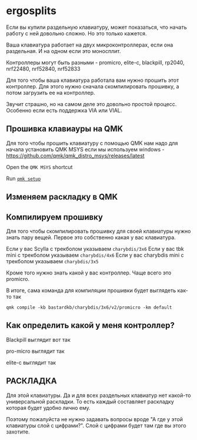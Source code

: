 # ergosplits

Если вы купили раздельную клавиатуру, может показаться, что начать работу с ней довольно сложно. Но это только кажется.

Ваша клавиатура работает на двух микроконтроллерах, если она раздельная. И на одном если это моносплит.

Контроллеры могут быть разными - promicro, elite-c, blackpill, rp2040, nrf22480, nrf52840, nrf52833

Для того чтобы ваша клавиатура работала вам нужно прошить этот контроллер. Для этого нужно сначала скомпилировать прошивку, а потом загрузить ее на контроллер.

Звучит страшно, но на самом деле это довольно простой процесс. Особенно если есть поддержка VIA или VIAL. 


## Прошивка клавиауры на QMK

Для того чтобы прошить клавиатуру с помощью QMK нам надо для начала установить QMK MSYS если мы используем windows - https://github.com/qmk/qmk_distro_msys/releases/latest

Open the `QMK MSYS` shortcut

Run [`qmk setup`](https://docs.qmk.fm/#/newbs_getting_started?id=set-up-qmk)[](https://docs.qmk.fm/#/newbs_getting_started?id=set-up-qmk)[](https://docs.qmk.fm/#/newbs_getting_started?id=set-up-qmk)

## Изменяем раскладку в QMK

## Компилируем прошивку

Для того чтобы скомпилировать прошивку для своей клавиатуры нужно знать пару вещей. Первое это собственно какая у вас клавиатура.

Если у вас Scylla с трекболом указываем `charybdis/3x6`
Если у вас tbk mini с трекболом указываем `charybdis/4x6`
Если у вас charybdis mini с трекболом указываем `charybdis/3x5`

Кроме того нужно знать какой у вас контроллер. Чаще всего это promicro.

В итоге, сама команда для компиляции прошивки будет выглядеть как-то так

~~~
qmk compile -kb bastardkb/charybdis/3x6/v2/promicro -km default
~~~



## Как определить какой у меня контроллер?

Blackpill выглядит вот так

pro-micro выглядит так

elite-c выглядит так






## РАСКЛАДКА

Для этой клавиатуры. Да и для всех раздельных клавиатур нет какой-то универсальной раскладки. То есть каждый составляет раскладку которая будет удобно лично ему.

Поэтому пожалуйста не нужно задавать вопросы вроде "А где у этой клавиатуры слой с цифрами?". Слой с цифрами будет там где вы этого захотите.
